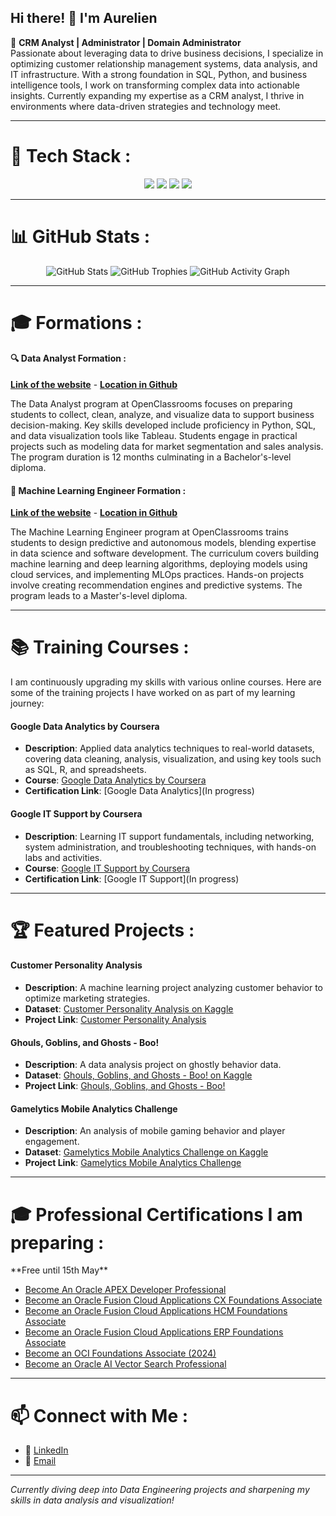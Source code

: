 ## Hi there! 👋 I'm Aurelien

🚀 **CRM Analyst | Administrator | Domain Administrator**  
Passionate about leveraging data to drive business decisions, I specialize in optimizing customer relationship management systems, data analysis, and IT infrastructure. With a strong foundation in SQL, Python, and business intelligence tools, I work on transforming complex data into actionable insights. Currently expanding my expertise as a CRM analyst, I thrive in environments where data-driven strategies and technology meet.

---

<h1>🔧 Tech Stack :</h1>
<p align="center">
  <img src="https://img.shields.io/badge/SQL-4479A1?style=for-the-badge&logo=postgresql&logoColor=white">
  <img src="https://img.shields.io/badge/Python-3776AB?style=for-the-badge&logo=python&logoColor=white">
  <img src="https://img.shields.io/badge/Excel-217346?style=for-the-badge&logo=microsoft-excel&logoColor=white">
  <img src="https://img.shields.io/badge/BI-PowerBI-01A982?style=for-the-badge&logo=power-bi&logoColor=white">
</p>

---

<h1>📊 GitHub Stats :</h1>

<p align="center">
  <img src="https://github-readme-stats.vercel.app/api?username=AurelienGgt&show_icons=true&theme=dark&hide_border=true" alt="GitHub Stats">
  <img src="https://github-profile-trophy.vercel.app/?username=AurelienGgt&theme=darkhub&margin-w=5" alt="GitHub Trophies">
  <img src="https://github-readme-activity-graph.vercel.app/graph?username=AurelienGgt&theme=react-dark" alt="GitHub Activity Graph">
</p>

---

<h1>🎓 Formations :</h1>

#### 🔍 Data Analyst Formation : 
[**Link of the website**](https://openclassrooms.com/fr/paths/324-data-analyst) - [**Location in Github**](https://github.com/AurelienGgt/Data-Analyst-Formation)

The Data Analyst program at OpenClassrooms focuses on preparing students to collect, clean, analyze, and visualize data to support business decision-making. Key skills developed include proficiency in Python, SQL, and data visualization tools like Tableau. Students engage in practical projects such as modeling data for market segmentation and sales analysis. The program duration is 12 months culminating in a Bachelor's-level diploma. 

#### 🤖 Machine Learning Engineer Formation : 
[**Link of the website**](https://openclassrooms.com/fr/paths/148-ingenieur-machine-learning) - [**Location in Github**](https://github.com/AurelienGgt/Machine-Learning-Engineer-formation)

The Machine Learning Engineer program at OpenClassrooms trains students to design predictive and autonomous models, blending expertise in data science and software development. The curriculum covers building machine learning and deep learning algorithms, deploying models using cloud services, and implementing MLOps practices. Hands-on projects involve creating recommendation engines and predictive systems. The program leads to a Master's-level diploma.

---

<h1>📚 Training Courses :</h1>
I am continuously upgrading my skills with various online courses. Here are some of the training projects I have worked on as part of my learning journey:

#### Google Data Analytics by Coursera
- **Description**: Applied data analytics techniques to real-world datasets, covering data cleaning, analysis, visualization, and using key tools such as SQL, R, and spreadsheets.
- **Course**: [Google Data Analytics by Coursera](https://www.coursera.org/professional-certificates/google-data-analytics)
- **Certification Link**: [Google Data Analytics](In progress)

#### Google IT Support by Coursera
- **Description**: Learning IT support fundamentals, including networking, system administration, and troubleshooting techniques, with hands-on labs and activities.
- **Course**: [Google IT Support by Coursera](https://www.coursera.org/professional-certificates/google-it-support)
- **Certification Link**: [Google IT Support](In progress)

---

<h1>🏆 Featured Projects :</h1>

#### Customer Personality Analysis
- **Description**: A machine learning project analyzing customer behavior to optimize marketing strategies.  
- **Dataset**: [Customer Personality Analysis on Kaggle](https://www.kaggle.com/datasets/imakash3011/customer-personality-analysis/code?datasetId=1546318&sortBy=voteCount)  
- **Project Link**: [Customer Personality Analysis](https://github.com/AurelienGgt/Customer-Personality-Analysis)

#### Ghouls, Goblins, and Ghosts - Boo!  
- **Description**: A data analysis project on ghostly behavior data.  
- **Dataset**: [Ghouls, Goblins, and Ghosts - Boo! on Kaggle](https://www.kaggle.com/datasets/imakash3011/customer-personality-analysis/code?datasetId=1546318&sortBy=voteCount)  
- **Project Link**: [Ghouls, Goblins, and Ghosts - Boo!](https://github.com/AurelienGgt/ghouls-goblins-and-ghosts-boo)

#### Gamelytics Mobile Analytics Challenge  
- **Description**: An analysis of mobile gaming behavior and player engagement.  
- **Dataset**: [Gamelytics Mobile Analytics Challenge on Kaggle](https://www.kaggle.com/datasets/debs2x/gamelytics-mobile-analytics-challenge/code)  
- **Project Link**: [Gamelytics Mobile Analytics Challenge](https://github.com/AurelienGgt/Gamelytics_Mobile_Analytics_Challenge)

---

<h1>🎓 Professional Certifications I am preparing :</h1>
**Free until 15th May**

- [Become An Oracle APEX Developer Professional](#)
- [Become an Oracle Fusion Cloud Applications CX Foundations Associate](#)
- [Become an Oracle Fusion Cloud Applications HCM Foundations Associate](#)
- [Become an Oracle Fusion Cloud Applications ERP Foundations Associate](#)
- [Become an OCI Foundations Associate (2024)](#)
- [Become an Oracle AI Vector Search Professional](#)

---

<h1>📫 Connect with Me :</h1>

- 💼 [LinkedIn](https://www.linkedin.com/in/aurélien-gorguet/)
- 📧 [Email](mailto:aureliengorguet7@gmail.com)

---

*Currently diving deep into Data Engineering projects and sharpening my skills in data analysis and visualization!*
